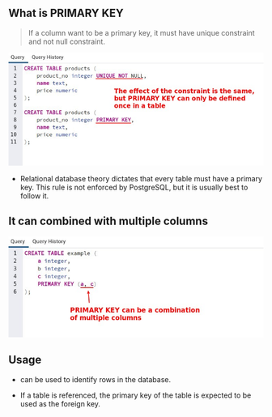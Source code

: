 ## **What is PRIMARY KEY**

> If a column want to be a primary key, it must have unique constraint and not null constraint.

![Alt unique not null](pic/01.jpg)

- Relational database theory dictates that every table must have a primary key. This rule is not enforced by PostgreSQL, but it is usually best to follow it.

## **It can combined with multiple columns**

![Alt multi-columns pk](pic/02.jpg)

## **Usage**

- can be used to identify rows in the database.

- If a table is referenced, the primary key of the table is expected to be used as the foreign key.
